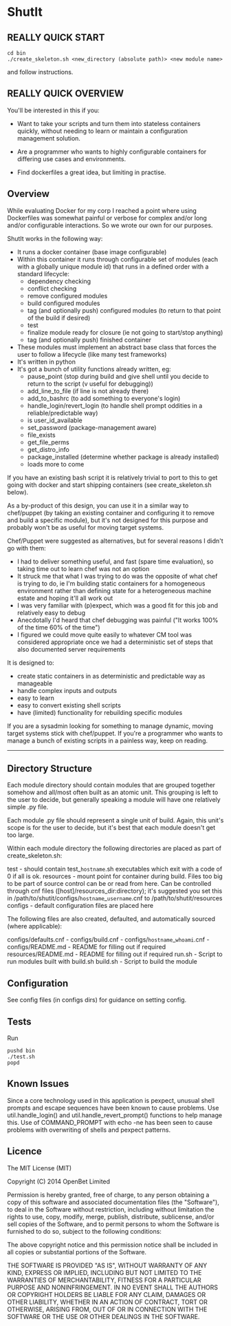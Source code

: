 ShutIt
===============

REALLY QUICK START
------------------

 ```
 cd bin
 ./create_skeleton.sh <new_directory (absolute path)> <new module name>
 ```

and follow instructions.


REALLY QUICK OVERVIEW
---------------------
You'll be interested in this if you:

- Want to take your scripts and turn them into stateless containers quickly,
without needing to learn or maintain a configuration management solution.

- Are a programmer who wants to highly configurable containers for
differing use cases and environments.

- Find dockerfiles a great idea, but limiting in practise.

Overview
--------
While evaluating Docker for my corp I reached a point where using Dockerfiles
was somewhat painful or verbose for complex and/or long and/or configurable
interactions. So we wrote our own for our purposes.

ShutIt works in the following way:

- It runs a docker container (base image configurable)
- Within this container it runs through configurable set of modules (each with
  a globally unique module id) that runs in a defined order with a standard lifecycle:
     - dependency checking
     - conflict checking
     - remove configured modules
     - build configured modules
     - tag (and optionally push) configured modules (to return to that point
       of the build if desired)
     - test
     - finalize module ready for closure (ie not going to start/stop anything)
     - tag (and optionally push) finished container
- These modules must implement an abstract base class that forces the user to
  follow a lifecycle (like many test frameworks)
- It's written in python
- It's got a bunch of utility functions already written, eg:
     - pause_point (stop during build and give shell until you decide to 
       return to the script (v useful for debugging))
     - add_line_to_file (if line is not already there)
     - add_to_bashrc (to add something to everyone's login)
     - handle_login/revert_login (to handle shell prompt oddities in a 
       reliable/predictable way)
     - is user_id_available
     - set_password (package-management aware)
     - file_exists
     - get_file_perms
     - get_distro_info
     - package_installed (determine whether package is already installed)
     - loads more to come

If you have an existing bash script it is relatively trivial to port to this 
to get going with docker and start shipping containers (see create\_skeleton.sh
below).

As a by-product of this design, you can use it in a similar way to chef/puppet
(by taking an existing container and configuring it to remove and build a
specific module), but it's not designed for this purpose and probably won't 
be as useful for moving target systems.

Chef/Puppet were suggested as alternatives, but for several reasons I didn't go with them:

- I had to deliver something useful, and fast (spare time evaluation), so 
  taking time out to learn chef was not an option
- It struck me that what I was trying to do was the opposite of what chef is
  trying to do, ie I'm building static containers for a homogeneous environment
  rather than defining state for a heterogeneous machine estate and hoping
  it'll all work out
- I was very familiar with (p)expect, which was a good fit for this job and
  relatively easy to debug
- Anecdotally I'd heard that chef debugging was painful ("It works 100% of the
  time 60% of the time")
- I figured we could move quite easily to whatever CM tool was considered
  appropriate once we had a deterministic set of steps that also documented
  server requirements



It is designed to:

- create static containers in as deterministic and predictable way as manageable
- handle complex inputs and outputs
- easy to learn
- easy to convert existing shell scripts
- have (limited) functionality for rebuilding specific modules

If you are a sysadmin looking for something to manage dynamic, moving target systems
stick with chef/puppet. If you're a programmer who wants to manage a bunch of 
existing scripts in a painless way, keep on reading.

---

Directory Structure
--------
Each module directory should contain modules that are grouped together somehow
and all/most often built as an atomic unit.
This grouping is left to the user to decide, but generally speaking a module will
have one relatively simple .py file.

Each module .py file should represent a single unit of build. Again, this unit's
scope is for the user to decide, but it's best that each module doesn't get too
large.

Within each module directory the following directories are placed as part of
create\_skeleton.sh:

test      - should contain test\_`hostname`.sh executables which exit with a 
            code of 0 if all is ok.
resources - mount point for container during build. Files too big to be part of
            source control can be  or read from here. Can be controlled through
            cnf files ([host]/resources_dir:directory); it's suggested you set
            this in /path/to/shutit/configs/`hostname`_`username`.cnf to 
            /path/to/shutit/resources
configs   - default configuration files are placed here

The following files are also created, defaulted, and automatically sourced
(where applicable):

configs/defaults.cnf               - 
configs/build.cnf                  - 
configs/`hostname`\_`whoami`.cnf        - 
configs/README.md                  - README for filling out if required
resources/README.md                - README for filling out if required
run.sh                             - Script to run modules built with build.sh
build.sh                           - Script to build the module

Configuration
--------
See config files (in configs dirs) for guidance on setting config.

Tests
--------
Run 

 ```
 pushd bin
 ./test.sh
 popd
 ```

Known Issues
--------------
Since a core technology used in this application is pexpect, unusual shell
prompts and escape sequences have been known to cause problems.
Use util.handle\_login() and util.handle\_revert\_prompt() functions to help
manage this.
Use of COMMAND\_PROMPT with echo -ne has been seen to cause problems with
overwriting of shells and pexpect patterns.


Licence
------------

The MIT License (MIT)

Copyright (C) 2014 OpenBet Limited

Permission is hereby granted, free of charge, to any person obtaining a copy of this software and associated documentation files (the "Software"), to deal in the Software without restriction, including without limitation the rights to use, copy, modify, merge, publish, distribute, sublicense, and/or sell copies of the Software, and to permit persons to whom the Software is furnished to do so, subject to the following conditions:

The above copyright notice and this permission notice shall be included in all copies or substantial portions of the Software.

THE SOFTWARE IS PROVIDED "AS IS", WITHOUT WARRANTY OF ANY KIND, EXPRESS OR IMPLIED, INCLUDING BUT NOT LIMITED TO THE WARRANTIES OF MERCHANTABILITY, FITNESS FOR A PARTICULAR PURPOSE AND NONINFRINGEMENT. IN NO EVENT SHALL THE AUTHORS OR COPYRIGHT HOLDERS BE LIABLE FOR ANY CLAIM, DAMAGES OR OTHER LIABILITY, WHETHER IN AN ACTION OF CONTRACT, TORT OR OTHERWISE, ARISING FROM, OUT OF OR IN CONNECTION WITH THE SOFTWARE OR THE USE OR OTHER DEALINGS IN THE SOFTWARE.

